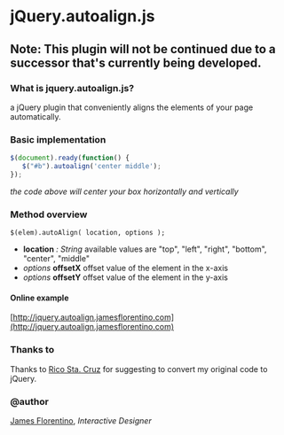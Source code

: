 # jQuery.autoalign.js
## Note: This plugin will not be continued due to a successor that's currently being developed.
### What is jquery.autoalign.js?
a jQuery plugin that conveniently aligns the elements of your page automatically.


### Basic implementation
```javascript
$(document).ready(function() {
   $("#b").autoalign('center middle');
});
```
_the code above will center your box horizontally and vertically_

### Method overview

```$(elem).autoAlign( location, options );```

- **location** _: String_ available values are "top", "left", "right", "bottom", "center", "middle"
- _options_ **offsetX** offset value of the element in the x-axis
- _options_ **offsetY** offset value of the element in the y-axis

#### Online example ####
[http://jquery.autoalign.jamesflorentino.com](http://jquery.autoalign.jamesflorentino.com)

### Thanks to ###
Thanks to [Rico Sta. Cruz](https://github.com/rstacruz) for suggesting to convert my original code to jQuery.

### @author ###
[James Florentino](http://jamesflorentino.com), _Interactive Designer_ 
